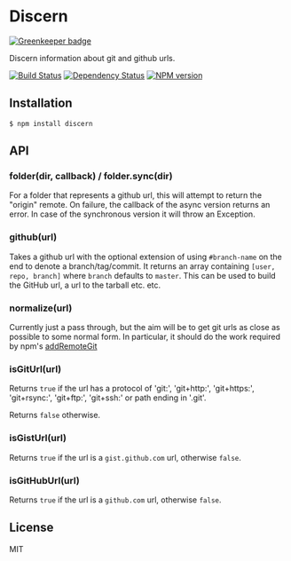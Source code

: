 # Discern

[![Greenkeeper badge](https://badges.greenkeeper.io/ForbesLindesay/discern.svg)](https://greenkeeper.io/)

Discern information about git and github urls.

[![Build Status](https://img.shields.io/travis/ForbesLindesay/discern/master.svg)](https://travis-ci.org/ForbesLindesay/discern)
[![Dependency Status](https://img.shields.io/david/ForbesLindesay/discern.svg)](https://david-dm.org/ForbesLindesay/discern)
[![NPM version](https://img.shields.io/npm/v/discern.svg)](https://www.npmjs.com/package/discern)

## Installation

```console
$ npm install discern
```

## API

### folder(dir, callback) / folder.sync(dir)

For a folder that represents a github url, this will attempt to return the "origin" remote.
On failure, the callback of the async version returns an error. In case of the synchronous version it will throw an Exception.

### github(url)

Takes a github url with the optional extension of using `#branch-name` on the end to denote a branch/tag/commit.  It returns an array containing `[user, repo, branch]` where `branch` defaults to `master`.  This can be used to build the GitHub url, a url to the tarball etc. etc.

### normalize(url)

Currently just a pass through, but the aim will be to get git urls as close as possible to some normal form.  In particular, it should do the work required by npm's [addRemoteGit](https://github.com/isaacs/npm/blob/master/lib/cache.js#L392-L413)

### isGitUrl(url)

Returns `true` if the url has a protocol of 'git:', 'git+http:', 'git+https:', 'git+rsync:', 'git+ftp:', 'git+ssh:' or path ending in '.git'.

Returns `false` otherwise.

### isGistUrl(url)

Returns `true` if the url is a `gist.github.com` url, otherwise `false`.

### isGitHubUrl(url)

Returns `true` if the url is a `github.com` url, otherwise `false`.

## License

MIT